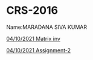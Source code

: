 # CRS-2016

Name:MARADANA SIVA KUMAR

[04/10/2021  Matrix inv](./mat_inv3.c)

[04/10/2021 Assignment-2](./assignment_2.pdf)

